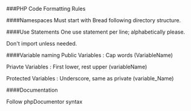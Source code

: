 ###PHP Code Formatting Rules

####Namespaces
Must start with Bread following directory structure.

####Use Statements
One use statement per line;
alphabetically please.

Don't import unless needed.

####Variable naming
Public Variables : Cap words (VariableName)

Priavte Variables : First lower, rest upper (variableName)

Protected Variables : Underscore, same as private (variable_Name)

####Documentation

Follow phpDocumentor syntax
